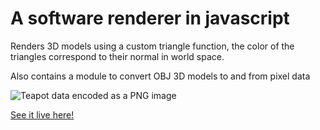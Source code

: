 # A software renderer in javascript

Renders 3D models using a custom triangle function, the color of the triangles correspond to their normal in world space.

Also contains a module to convert OBJ 3D models to and from pixel data

![Teapot data encoded as a PNG image](https://sdegueldre.github.io/software-renderer/teapot%20obj.png)

[See it live here!](https://sdegueldre.github.io/software-renderer/software%20renderer.html)
